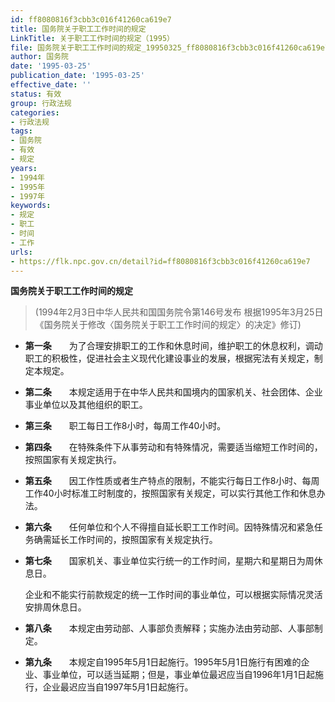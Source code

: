 ```yaml
---
id: ff8080816f3cbb3c016f41260ca619e7
title: 国务院关于职工工作时间的规定
LinkTitle: 关于职工工作时间的规定（1995）
file: 国务院关于职工工作时间的规定_19950325_ff8080816f3cbb3c016f41260ca619e7.docx
author: 国务院
date: '1995-03-25'
publication_date: '1995-03-25'
effective_date: ''
status: 有效
group: 行政法规
categories:
- 行政法规
tags:
- 国务院
- 有效
- 规定
years:
- 1994年
- 1995年
- 1997年
keywords:
- 规定
- 职工
- 时间
- 工作
urls:
- https://flk.npc.gov.cn/detail?id=ff8080816f3cbb3c016f41260ca619e7
---
```


**国务院关于职工工作时间的规定**

> (1994年2月3日中华人民共和国国务院令第146号发布 根据1995年3月25日《国务院关于修改〈国务院关于职工工作时间的规定〉的决定》修订)

- **第一条**　　为了合理安排职工的工作和休息时间，维护职工的休息权利，调动职工的积极性，促进社会主义现代化建设事业的发展，根据宪法有关规定，制定本规定。

- **第二条**　　本规定适用于在中华人民共和国境内的国家机关、社会团体、企业事业单位以及其他组织的职工。

- **第三条**　　职工每日工作8小时，每周工作40小时。

- **第四条**　　在特殊条件下从事劳动和有特殊情况，需要适当缩短工作时间的，按照国家有关规定执行。

- **第五条**　　因工作性质或者生产特点的限制，不能实行每日工作8小时、每周工作40小时标准工时制度的，按照国家有关规定，可以实行其他工作和休息办法。

- **第六条**　　任何单位和个人不得擅自延长职工工作时间。因特殊情况和紧急任务确需延长工作时间的，按照国家有关规定执行。

- **第七条**　　国家机关、事业单位实行统一的工作时间，星期六和星期日为周休息日。

  企业和不能实行前款规定的统一工作时间的事业单位，可以根据实际情况灵活安排周休息日。

- **第八条**　　本规定由劳动部、人事部负责解释；实施办法由劳动部、人事部制定。

- **第九条**　　本规定自1995年5月1日起施行。1995年5月1日施行有困难的企业、事业单位，可以适当延期；但是，事业单位最迟应当自1996年1月1日起施行，企业最迟应当自1997年5月1日起施行。

